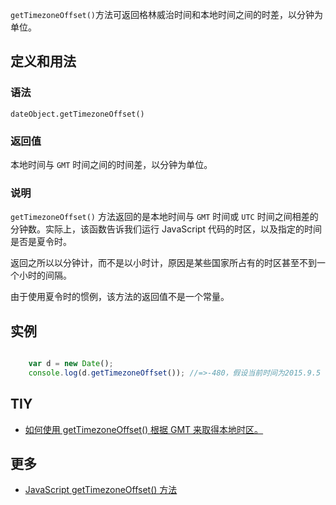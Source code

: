 `getTimezoneOffset()`方法可返回格林威治时间和本地时间之间的时差，以分钟为单位。

## 定义和用法

### 语法

`dateObject.getTimezoneOffset()`

### 返回值

本地时间与 `GMT` 时间之间的时间差，以分钟为单位。

### 说明

`getTimezoneOffset()` 方法返回的是本地时间与 `GMT` 时间或 `UTC` 时间之间相差的分钟数。实际上，该函数告诉我们运行 JavaScript 代码的时区，以及指定的时间是否是夏令时。

返回之所以以分钟计，而不是以小时计，原因是某些国家所占有的时区甚至不到一个小时的间隔。

由于使用夏令时的惯例，该方法的返回值不是一个常量。

## 实例

``` javascript

    var d = new Date();
    console.log(d.getTimezoneOffset()); //=>-480，假设当前时间为2015.9.5 12:24:05，因为我们是东八区，相差8小时

```

## TIY

*   [如何使用 getTimezoneOffset() 根据 GMT 来取得本地时区。](http://www.w3school.com.cn/tiy/t.asp?f=jseg_gettimezoneoffset)

## 更多

*   [JavaScript getTimezoneOffset() 方法](http://www.w3school.com.cn/jsref/jsref_getTimezoneOffset.asp)